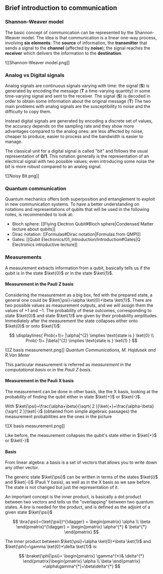 ## Brief introduction to communication

### Shannon-Weaver model

The basic concept of communication can be represented by the Shannon-Weaver model. The idea is that communication is a linear one-way process, involving **six elements**: The **source** of information, the **transmitter** that sends a signal to the **channel** (affected by **noise**); the signal reaches the **receiver** which delivers the information to the **destination**.

![[Shannon-Weaver model.png]]

### Analog vs Digital signals

Analog signals are continuous signals varying with time: the signal (**S**) is generated by encoding the message (**T** a time-varying quantity) in some time-varying signal and sent to the receiver. The signal (**S**) is decoded in order to obtain some information about the original message (**T**)
The two main problems with analog signals are the susceptibility to noise and the difficulty to copy them.

Instead digital signals are generated by encoding a discrete set of values, the accuracy depends on the sampling rate and they show more advantages compared to the analog ones: are less affected by noise, cheaper to produce, easier to process and the bandwidth is easier to manage.

The classical unit for a digital signal is called "bit" and follows the usual representation of **0/1**. This notation generally is the representation of an electrical signal with two possible values; even introducing some noise the bit is more robust compared to an analog signal.

![[Noisy Bit.png]]

### Quantum communication

Quantum mechanics offers both superposition and entanglement to exploit in new communication systems.
To have a better understanding on notations and representations of qubits that will be used in the following notes, is recommended to look at:
- Bloch sphere:  [[Flying Electron Qubit#Bloch sphere|Condensed Matter lecture about qubits]]
- Dirac notation: [[Formulas#Dirac notation|Formulas from QMPI]]
- Gates:  [[Qubit Electronics/01_Introduction/Introduction#Gates|Q Electronics introductive lecture]]


### Measurements 

A measurement extracts information from a qubit, basically tells us if the qubit is in the state $\ket{0}$ or in the state $\ket{1}$. 

#### Measurement in the Pauli Z basis

Considering the measurement as a big box, fed with the prepared state, a general one could be $\ket{\psi}=\alpha \ket{0}+\beta \ket{1}$. There are two possible values as measurement outputs, and we will assign them the values of $+1$ and $-1$.
The probability of these outcomes, corresponding to state $\ket{0}$ and state $\ket{1}$ are given by their probability amplitudes. Immediately after the measurement the state collapses either onto $\ket{0}$ or onto $\ket{1}$: 

$$
\displaylines{
Prob(+1)= |\alpha|^{2} \implies \text{state is } \ket{0} \\
Prob(-1)= |\beta|^{2} \implies \text{state is } \ket{1} 
}
$$

![[Z basis measurement.png]]
*Quantum Communications, M. Hajdusek and R.Van Meter*

This particular measurement is referred as *measurement in the computational basis* or in the *Pauli Z basis*.

#### Measurement in the Pauli X basis

The measurement can be done in other basis, like the X basis, looking at the probability of finding the qubit either in state $\ket{+}$ or $\ket{-}$. 

With  $\ket{\psi}=\frac{\alpha+\beta}{\sqrt{ 2 }}\ket{+}+\frac{\alpha-\beta}{\sqrt{ 2 }}\ket{-}$ (obtained from simple algebraic passages) the measurement probabilities are the ones in the picture

![[X basis measurement.png]]

Like before, the measurement collapses the qubit's state either in $\ket{+}$ or $\ket{-}$

#### Basis

From linear algebra: a basis is a set of vectors that allows you to write down any other vector. 

The generic state $\ket{\psi}$ can be written in terms of the states $\ket{i}$ and $\ket{-i}$ (Pauli Y basis), as well as in the X basis as we saw before. The state is not changed but just the representation of it.

An important concept is the inner product, is basically a dot product between two vectors and tells us the "overlapping" between two quantum states. A *bra* is needed for the product, and is defined as the adjoint of a given state $\ket{\psi}$

$$
\bra{\psi}=(\ket{\psi})^{\dagger} = \begin{pmatrix}
\alpha \\ \beta
\end{pmatrix}^{\dagger} = \begin{pmatrix}
\alpha^{*} & \beta^{*}
\end{pmatrix}
$$

The inner product between $\ket{\psi}=\alpha \ket{0}+\beta \ket{1}$ and $\ket{\phi}=\gamma \ket{0}+\delta \ket{1}$ is:

$$
\braket{\phi|\psi}= \begin{pmatrix}
\gamma^{*}& \delta^{*}
\end{pmatrix}\begin{pmatrix}
\alpha \\ \beta
\end{pmatrix} =\alpha\gamma^{*}+\beta\delta^{*}  
$$



